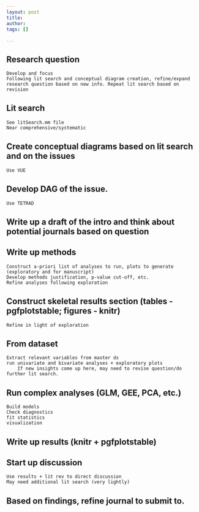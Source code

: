 ```yaml
---
layout: post
title:
author: 
tags: []

...
```



## Research question ##

    Develop and focus
    Following lit search and conceptual diagram creation, refine/expand research question based on new info. Repeat lit search based on revision


## Lit search ##

    See litSearch.mm file
    Near comprehensive/systematic

## Create conceptual diagrams based on lit search and on the issues ##

    Use VUE

## Develop DAG of the issue. ##

    Use TETRAD


## Write up a draft of the intro and think about potential journals based on question ##

## Write up methods ##

    Construct a-priori list of analyses to run, plots to generate (exploratory and for manuscript)
    Develop methods justification, p-value cut-off, etc.
    Refine analyses following exploration

## Construct skeletal results section (tables - pgfplotstable; figures - knitr) ##

    Refine in light of exploration

## From dataset ##

    Extract relevant variables from master ds
    run univariate and bivariate analyses + exploratory plots
        If new insights come up here, may need to revise question/do further lit search.

## Run complex analyses (GLM, GEE, PCA, etc.) ##

    Build models
    Check diagnostics
    fit statistics
    visualization

## Write up results (knitr + pgfplotstable) ##

## Start up discussion ##

    Use results + lit rev to direct discussion
    May need additional lit search (very lightly)

## Based on findings, refine journal to submit to. ##

